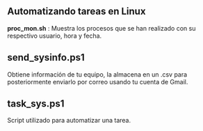 ## Automatizando tareas en Linux
**proc_mon.sh** : Muestra los procesos que se han realizado con su respectivo usuario, hora y fecha.

## send_sysinfo.ps1
Obtiene información de tu equipo, la almacena en un .csv para posteriormente enviarlo por correo usando tu cuenta de Gmail.

## task_sys.ps1
Script utilizado para automatizar una tarea.
